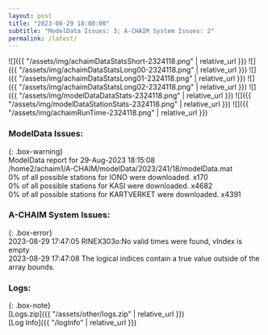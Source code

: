 ```yaml
---
layout: post
title: "2023-08-29 18:00:00"
subtitle: "ModelData Issues: 3; A-CHAIM System Issues: 2"
permalink: /latest/
---
```


![]({{ "/assets/img/achaimDataStatsShort-2324118.png" | relative_url }})
![]({{ "/assets/img/achaimDataStatsLong00-2324118.png" | relative_url }})
![]({{ "/assets/img/achaimDataStatsLong01-2324118.png" | relative_url }})
![]({{ "/assets/img/achaimDataStatsLong02-2324118.png" | relative_url }})
![]({{ "/assets/img/modelDataDataStats-2324118.png" | relative_url }})
![]({{ "/assets/img/modelDataStationStats-2324118.png" | relative_url }})
![]({{ "/assets/img/achaimRunTime-2324118.png" | relative_url }})


### ModelData Issues:  
  
{: .box-warning}  
 ModelData report for 29-Aug-2023 18:15:08   
 /home2/achaim1/A-CHAIM/modelData/2023/241/18/modelData.mat   
 0% of all possible stations for IONO were downloaded. x170   
 0% of all possible stations for KASI were downloaded. x4682   
 0% of all possible stations for KARTVERKET were downloaded. x4391   
  
### A-CHAIM System Issues:  
  
{: .box-error}  
2023-08-29 17:47:05 RINEX303o:No valid times were found, vIndex is empty  
2023-08-29 17:47:08 The logical indices contain a true value outside of the array bounds.  

### Logs:  
  
{: .box-note}  
[Logs.zip]({{ "/assets/other/logs.zip" | relative_url }})  
[Log Info]({{ "/logInfo" | relative_url }})  
